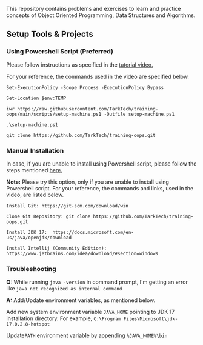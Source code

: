 This repository contains problems and exercises to learn and practice concepts of Object Oriented Programming, Data Structures and Algorithms.

## Setup Tools & Projects
### Using Powershell Script (Preferred)
Please follow instructions as specified in the [tutorial video.](https://www.youtube.com/watch?v=los5j8Sw80U)

For your reference, the commands used in the video are specified below.
```shell
Set-ExecutionPolicy -Scope Process -ExecutionPolicy Bypass

Set-Location $env:TEMP

iwr https://raw.githubusercontent.com/TarkTech/training-oops/main/scripts/setup-machine.ps1 -Outfile setup-machine.ps1

.\setup-machine.ps1

git clone https://github.com/TarkTech/training-oops.git
```
### Manual Installation
In case, if you are unable to install using Powershell script, please follow the steps mentioned [here.](https://www.youtube.com/watch?v=E0HHr6C0MzE)

**Note:** Please try this option, only if you are unable to install using Powershell script.
For your reference, the commands and links, used in the video, are listed below.
```shell
Install Git: https://git-scm.com/download/win 

Clone Git Repository: git clone https://github.com/TarkTech/training-oops.git 

Install JDK 17:  https://docs.microsoft.com/en-us/java/openjdk/download 

Install Intellij (Community Edition): https://www.jetbrains.com/idea/download/#section=windows

```

### Troubleshooting

**Q:** While running `java -version` in command prompt, I'm getting an error like `java not recognized as internal command`

**A:** Add/Update environment variables, as mentioned below.

Add new system environment variable `JAVA_HOME` pointing to JDK 17 installation directory. For example, `C:\Program Files\Microsoft\jdk-17.0.2.8-hotspot`

Update`PATH` environment variable by appending `%JAVA_HOME%\bin` 

